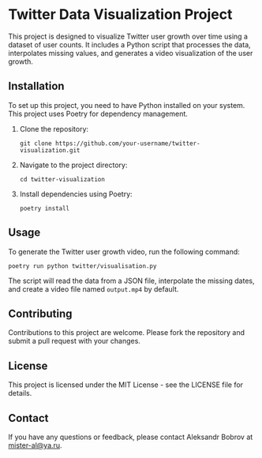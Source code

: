 # Twitter Data Visualization Project

This project is designed to visualize Twitter user growth over time using a dataset of user counts. It includes a Python script that processes the data, interpolates missing values, and generates a video visualization of the user growth.

## Installation

To set up this project, you need to have Python installed on your system. This project uses Poetry for dependency management.

1. Clone the repository:
   ```
   git clone https://github.com/your-username/twitter-visualization.git
   ```
2. Navigate to the project directory:
   ```
   cd twitter-visualization
   ```
3. Install dependencies using Poetry:
   ```
   poetry install
   ```

## Usage

To generate the Twitter user growth video, run the following command:

```
poetry run python twitter/visualisation.py
```

The script will read the data from a JSON file, interpolate the missing dates, and create a video file named `output.mp4` by default.

## Contributing

Contributions to this project are welcome. Please fork the repository and submit a pull request with your changes.

## License

This project is licensed under the MIT License - see the LICENSE file for details.

## Contact

If you have any questions or feedback, please contact Aleksandr Bobrov at mister-al@ya.ru.
